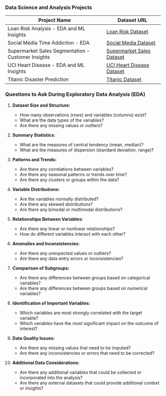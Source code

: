 ### Data Science and Analysis Projects

| Project Name                    | Dataset URL                                                     |
|--------------------------------|-----------------------------------------------------------------|
| Loan Risk Analysis - EDA and ML Insights | [Loan Risk Dataset](https://www.kaggle.com/datasets/yaminh/applicant-details-for-loan-approve)           |
| Social Media Time Addiction - EDA       | [Social Media Dataset](https://www.kaggle.com/datasets/imyjoshua/average-time-spent-by-a-user-on-social-media) |
| Supermarket Sales Segmentation - Customer Insights | [Supermarket Sales Dataset](https://www.kaggle.com/datasets/aungpyaeap/supermarket-sales)       |
| UCI Heart Disease - EDA and ML Insights   | [UCI Heart Disease Dataset](https://www.kaggle.com/datasets/redwankarimsony/heart-disease-data)          |
| Titanic Disaster Prediction              | [Titanic Dataset](https://www.kaggle.com/competitions/titanic)        |

### Questions to Ask During Exploratory Data Analysis (EDA)

1. **Dataset Size and Structure:**
   - How many observations (rows) and variables (columns) exist?
   - What are the data types of the variables?
   - Are there any missing values or outliers?

2. **Summary Statistics:**
   - What are the measures of central tendency (mean, median)?
   - What are the measures of dispersion (standard deviation, range)?

3. **Patterns and Trends:**
   - Are there any correlations between variables?
   - Are there any seasonal patterns or trends over time?
   - Are there any clusters or groups within the data?

4. **Variable Distributions:**
   - Are the variables normally distributed?
   - Are there any skewed distributions?
   - Are there any bimodal or multimodal distributions?

5. **Relationships Between Variables:**
   - Are there any linear or nonlinear relationships?
   - How do different variables interact with each other?

6. **Anomalies and Inconsistencies:**
   - Are there any unexpected values or outliers?
   - Are there any data entry errors or inconsistencies?

7. **Comparison of Subgroups:**
   - Are there any differences between groups based on categorical variables?
   - Are there any differences between groups based on numerical variables?

8. **Identification of Important Variables:**
   - Which variables are most strongly correlated with the target variable?
   - Which variables have the most significant impact on the outcome of interest?

9. **Data Quality Issues:**
   - Are there any missing values that need to be imputed?
   - Are there any inconsistencies or errors that need to be corrected?

10. **Additional Data Considerations:**
    - Are there any additional variables that could be collected or incorporated into the analysis?
    - Are there any external datasets that could provide additional context or insights?
